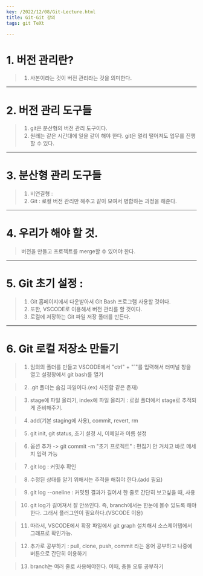```yaml
---
key: /2022/12/08/Git-Lecture.html
title: Git-Git 강의
tags: git TeXt

---
```


# 1. 버전 관리란?


> 1) 사본이라는 것이 버전 관리라는 것을 의미한다.

---

# 2. 버전 관리 도구들


> 1) git은 분산형의 버전 관리 도구이다.
> 2) 원래는 같은 시간대에 일을 같이 해야 한다. git은 멀리 떨어져도 업무를 진행할 수 있다. 

---

# 3. 분산형 관리 도구들


> 1) 비연결형 : 
> 2) Git : 로컬 버전 관리만 해주고 같이 모여서 병합하는 과정을 해준다.

---

# 4. 우리가 해야 할 것. 


> 버전을 만들고 프로젝트를 merge할 수 있어야 한다.
 
---
 
# 5. Git 초기 설정 :


> 1) Git 홈페이지에서 다운받아서 Git Bash 프로그램 사용할 것이다.
> 2) 또한, VSCODE로 이용해서 버전 관리를 할 것이다.
> 3) 로컬에 저장하는 Git 파일 저장 폴더를 만든다.

--------------------------------------------------------------------------

# 6. Git 로컬 저장소 만들기


> 1) 임의의 폴더를 만들고 VSCODE에서 "ctrl" + "`"를 입력해서 터미널 창을 열고 설정창에서 git bash를 열기
 
> 2) .git 폴더는 숨김 파일이다.(ex) 사진함 같은 존재)
 
> 3) stage에 파일 올리기, index에 파일 올리기 : 로컬 폴더에서 stage로 추적되게 준비해주기.
 
> 4) add(기본 staging에 사용), commit, revert, rm
 
> 5) git init, git status, 초기 설정 시, 이메일과 이름 설정
 
> 6) 옵션 추가 -> git commit -m "초기 프로젝트" : 편집기 안 거치고 바로 메세지 입력 가능
 
> 7) git log : 커밋후 확인
 
> 8) 수정된 상태를 알기 위해서는 추적을 해줘야 한다.(add 필요)
 
> 9) git log --oneline : 커밋된 결과가 길어서 한 줄로 간단히 보고싶을 때, 사용

> 10) git log가 길어져서 잘 안쓰인다. 즉, branch에서는 한눈에 볼수 있도록 해야 한다. 그래서 플러그인이 필요하다.(VSCODE 이용)

> 11) 따라서, VSCODE에서 확장 파일에서 git graph 설치해서 소스제어탭에서 그래프로 확인가능.

> 12) 추가로 공부하기 : pull, clone, push, commit 라는 용어 공부하고 나중에 버튼으로 간단히 이용하기

> 13) branch는 여러 줄로 사용해야한다. 이때, 충돌 오류 공부하기
 